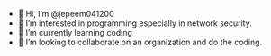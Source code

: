 - 👋 Hi, I’m @jepeem041200
- 👀 I’m interested in programming especially in network security.
- 🌱 I’m currently learning coding 
- 💞️ I’m looking to collaborate on an organization and do the coding.


<!---
jepeem041200/jepeem041200 is a ✨ special ✨ repository because its `README.md` (this file) appears on your GitHub profile.
You can click the Preview link to take a look at your changes.
--->
